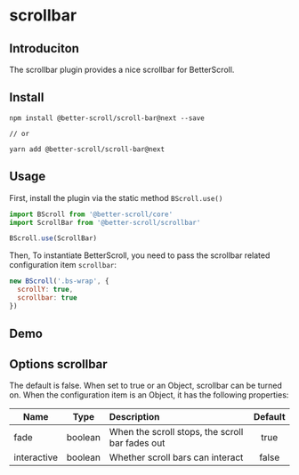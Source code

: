 # scrollbar

## Introduciton

  The scrollbar plugin provides a nice scrollbar for BetterScroll.

## Install

```shell
npm install @better-scroll/scroll-bar@next --save

// or

yarn add @better-scroll/scroll-bar@next
```

## Usage

First, install the plugin via the static method `BScroll.use()`

```js
import BScroll from '@better-scroll/core'
import ScrollBar from '@better-scroll/scrollbar'

BScroll.use(ScrollBar)
```

Then, To instantiate BetterScroll, you need to pass the scrollbar related configuration item `scrollbar`:

```js
new BScroll('.bs-wrap', {
  scrollY: true,
  scrollbar: true
})
```

## Demo

<demo qrcode-url="scrollbar/default">
  <template slot="code-template">
    <<< @/examples/vue/components/scrollbar/default.vue?template
  </template>
  <template slot="code-script">
    <<< @/examples/vue/components/scrollbar/default.vue?script
  </template>
  <template slot="code-style">
    <<< @/examples/vue/components/scrollbar/default.vue?style
  </template>
  <scrollbar-default slot="demo"></scrollbar-default>
</demo>

## Options scrollbar

The default is false. When set to true or an Object, scrollbar can be turned on. When the configuration item is an Object, it has the following properties:

|Name|Type|Description|Default|
|----------|:-----:|:-----------|:--------:|
| fade | boolean | When the scroll stops, the scroll bar fades out | true |
| interactive | boolean | Whether scroll bars can interact | false |
